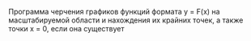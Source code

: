 Программа черчения графиков функций формата y = F(x) на масштабируемой области и нахождения их крайних точек, а также точки x = 0, если она существует
